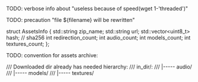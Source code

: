 TODO: verbose info about "useless because of speed(wget 1-'threaded')"

TODO: precaution "file ${filename} will be rewritten"

struct AssetsInfo {
std::string zip_name;
std::string url;
std::vector<uint8_t> hash; // sha256
int redirection_count;
int audio_count;
int models_count;
int textures_count;
};

TODO: convention for assets archive:

/// Downloaded dir already has needed hierarchy:
/// in_dir/:
///       |----- audio/
///       |----- models/
///       |----- textures/